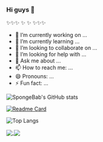 ### Hi guys 👋

✨✨✨  ✨ ✨  ✨✨✨ 

- 🔭 I’m currently working on ...
- 🌱 I’m currently learning ...
- 👯 I’m looking to collaborate on ...
- 🤔 I’m looking for help with ...
- 💬 Ask me about ...
- 📫 How to reach me: ...
- 😄 Pronouns: ...
- ⚡ Fun fact: ...



![SpongeBab's GitHub stats](https://github-readme-stats.vercel.app/api?username=SpongeBab&count_private=true&show_icons=true?theme=vue&bg_color=DEG,COLOR1,COLOR2,COLOR3...COLOR10&include_all_commits=true)

[![Readme Card](https://github-readme-stats.vercel.app/api/pin/?username=Spongebab&repo=darknet)](https://github.com/anuraghazra/github-readme-stats)

![Top Langs](https://github-readme-stats.vercel.app/api/top-langs/?username=SpongeBab)


<a href="https://github.com/SpongeBab/darknet">
  <img align="center" src="https://github-readme-stats.vercel.app/api/pin/?username=SpongeBab&repo=darknet" />
</a>
<a href="https://github.com/anuraghazra/convoychat">
  <img align="center" src="https://github-readme-stats.vercel.app/api/pin/?username=anuraghazra&repo=convoychat" />
</a>
